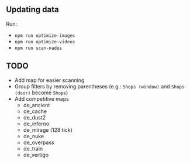 ## Updating data

Run:

- `npm run optimize-images`
- `npm run optimize-videos`
- `npm run scan-nades`

## TODO

- Add map for easier scanning
- Group filters by removing parentheses (e.g.: `Shops (window)` and `Shops (door)` become `Shops`)
- Add competitive maps
  - de_ancient
  - de_cache
  - de_dust2
  - de_inferno
  - de_mirage (128 tick)
  - de_nuke
  - de_overpass
  - de_train
  - de_vertigo
